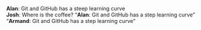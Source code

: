 **Alan**: Git and GitHub has a steep learning curve  
**Josh**: Where is the coffee?
“**Alan**: Git and GitHub has a step learning curve”
“**Armand**: Git and GitHub has a step learning curve”
